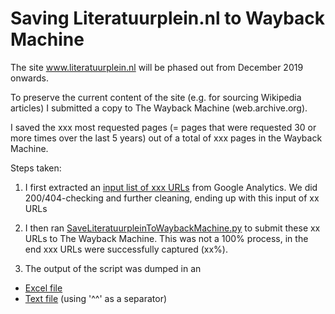 # Saving Literatuurplein.nl to Wayback Machine

The site www.literatuurplein.nl will be phased out from December 2019 onwards. 

To preserve the current content of the site (e.g. for sourcing Wikipedia articles) I submitted a copy to The Wayback Machine (web.archive.org).

I saved the xxx most requested pages (= pages that were requested 30 or more times over the last 5 years) out of a total of xxx pages in the Wayback Machine. 

Steps taken: 

1) I first extracted an [input list of xxx URLs](Input-Literatuurplein_TeArchiverenURLs.txt) from Google Analytics. We did 200/404-checking and further cleaning, ending up with this input of xx URLs

2) I then ran [SaveLiteratuurpleinToWaybackMachine.py](SaveLiteratuurpleinToWaybackMachine.py) to submit these xx URLs to The Wayback Machine. This was not a 100% process, in the end xxx URLs were successfully captured (xx%). 

3) The output of the script was dumped in an 
* [Excel file](Output-Literatuurplein_GearchiveerdeURLs_21112019.xlsx)
* [Text file](Output-Literatuurplein_GearchiveerdeURLs_21112019.txt) (using '^^' as a separator)
